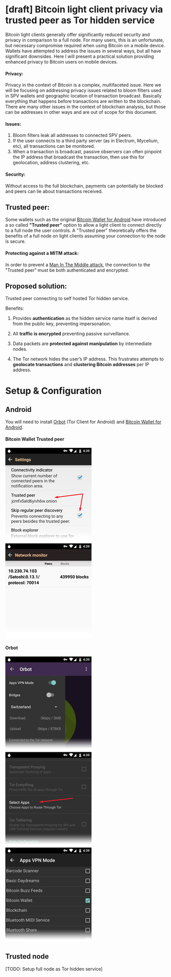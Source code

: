 [draft] Bitcoin light client privacy via trusted peer as Tor hidden service
===========================================================================

Bitcoin light clients generally offer significantly reduced security and privacy in comparison to a full node. For many users, this is an unfortunate, but necessary compromise required when using Bitcoin on a mobile device. Wallets have attempted to address the issues in several ways, but all have significant downsides. Here I will present a practical solution providing enhanced privacy to Bitcoin users on mobile devices.

#### Privacy:
Privacy in the context of Bitcoin is a complex, multifaceted issue.  Here we will be focusing on addressing privacy issues related to bloom filters used in SPV wallets and geographic location of transaction broadcast.  Basically everything that happens before transactions are written to the blockchain.  There are many other issues in the context of blockchain analysis, but those can be addresses in other ways and are out of scope for this document.


#### Issues:
1. Bloom filters leak all addresses to connected SPV peers.
2. If the user connects to a third party server (as in Electrum, Mycelium, etc), all transactions can be monitored.
3. When a transaction is broadcast, passive observers can often pinpoint the IP address that broadcast the transaction, then use this for geolocation, address clustering, etc.


#### Security:
Without access to the full blockchain, payments can potentially be blocked and peers can lie about transactions received.


## Trusted peer:
Some wallets such as the original [Bitcoin Wallet for Android](https://play.google.com/store/apps/details?id=de.schildbach.wallet) have introduced a so called **"Trusted peer"** option to allow a light client to connect directly to a full node the user controls. A "Trusted peer" theoretically offers the benefits of a full node on light clients assuming your connection to the node is secure.


#### Protecting against a MITM attack:
In order to prevent a [Man In The Middle attack](https://en.wikipedia.org/wiki/Man-in-the-middle_attack), the connection to the "Trusted peer" must be both authenticated and encrypted.


## Proposed solution:
Trusted peer connecting to self hosted Tor hidden service.

Benefits:

1. Provides **authentication** as the hidden service name itself is derived from the public key, preventing impersonation.

2. All **traffic is encrypted** preventing passive surveillance.

3. Data packets are **protected against manipulation** by intermediate nodes.

4. The Tor network hides the user’s IP address.  This frustrates attempts to **geolocate transactions** and **clustering Bitcoin addresses** per IP address.


# Setup & Configuration

## Android
You will need to install [Orbot](https://play.google.com/store/apps/details?id=org.torproject.android) (Tor Client for Android) and [Bitcoin Wallet for Android](https://play.google.com/store/apps/details?id=de.schildbach.wallet).

#### Bitcoin Wallet Trusted peer

![bitcoin-wallet-settings](Bitcoin_light_client_privacy_via_Tor_hidden_service/1.bitcoin-wallet-settings.png)
![bitcoin-wallet-trusted-peer](Bitcoin_light_client_privacy_via_Tor_hidden_service/2.bitcoin-wallet-trusted-peer.png)

#### Orbot

![orbot-vpn-enabled](Bitcoin_light_client_privacy_via_Tor_hidden_service/3.orbot-vpn-enabled.png)
![orbot-settings](Bitcoin_light_client_privacy_via_Tor_hidden_service/4.orbot-settings.png)
![orbot-settings-apps-vpn](Bitcoin_light_client_privacy_via_Tor_hidden_service/5.orbot-settings-apps-vpn.png)

## Trusted node

[TODO: Setup full node as Tor hidden service]
